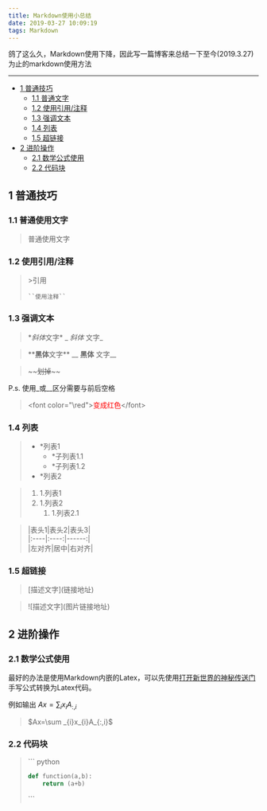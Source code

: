 ```yaml
---
title: Markdown使用小总结
date: 2019-03-27 10:09:19
tags: Markdown
---
```


鸽了这么久，Markdown使用下降，因此写一篇博客来总结一下至今(2019.3.27)为止的markdown使用方法

<!--more-->

-------

- [1 普通技巧](#1)
  - [1.1 普通文字](#1.1)
  - [1.2 使用引用/注释](#1.2) 
  - [1.3 强调文本](#1.3)
  - [1.4 列表](#1.4)
  - [1.5 超链接](#1.5)
- [2 进阶操作](#2)
  - [2.1 数学公式使用](#2.1)
  - [2.2 代码块](#2.2)

<h2 id="1"> 1 普通技巧 </h2>

<h3 id="1.1">1.1 普通使用文字</h3>

> 普通使用文字

<h3 id="1.2">1.2 使用引用/注释</h3>

> \>引用
> 
> ` ``使用注释`` `

<h3 id="1.3">1.3 强调文本</h3>

> \**斜体*文字\*
> \_ _斜体_ 文字\_

> \*\***黑体**文字\*\*
> \_\_ __黑体__ 文字\_\_

> \~\~~~划掉~~\~\~


P.s. 使用\_或\_\_区分需要与前后空格

> \<font color=\"\red"\><font color=red>变成红色</font>\<\/font\>

<h3 id="1.4">1.4 列表</h3>

> * \*列表1
>    * \*子列表1.1
>    * \*子列表1.2
> * \*列表2

> 1.  1.列表1
> 1. 1.列表2
>     1. 1.列表2.1

> \|表头1\|表头2\|表头3\|<br>
> \|\:----\|\:----\:\|------\:\|<br>
> \|左对齐\|居中\|右对齐\|

<h3 id="1.5">1.5 超链接</h3>

> \[描述文字\]\(链接地址\)

> \!\[描述文字\]\(图片链接地址\)


<h2 id="2"> 2 进阶操作

<h3 id="2.1"> 2.1 数学公式使用</h3>

最好的办法是使用Markdown内嵌的Latex，可以先使用[打开新世界的神秘传送门](https://webdemo.myscript.com)手写公式转换为Latex代码。

例如输出 $Ax=\sum _{i}x_{i}A_{:,i}$

> \$Ax=\\sum \_\{i\}x\_\{i\}A\_\{:,i\}\$

<h3 id="2.2">2.2 代码块 </h3>

> \`\`\` python
> ``` python
> def function(a,b):
>     return (a+b)
> ```
> \`\`\`
